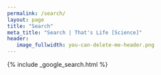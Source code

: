 ```yaml
---
permalink: /search/
layout: page
title: "Search"
meta_title: "Search | That's Life [Science]"
header:
   image_fullwidth: you-can-delete-me-header.png
---
```


{% include _google_search.html %}
